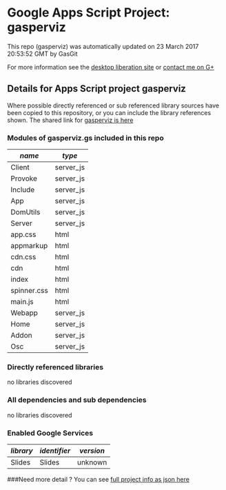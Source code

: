 # Google Apps Script Project: gasperviz
This repo (gasperviz) was automatically updated on 23 March 2017 20:53:52 GMT by GasGit

For more information see the [desktop liberation site](http://ramblings.mcpher.com/Home/excelquirks/drivesdk/gettinggithubready "desktop liberation") or [contact me on G+](https://plus.google.com/+BruceMcpherson "Bruce McPherson - GDE")
## Details for Apps Script project gasperviz
Where possible directly referenced or sub referenced library sources have been copied to this repository, or you can include the library references shown. 
The shared link for [gasperviz is here](https://script.google.com/d/1zAKsJf8bFnaGz_QE1C_Z4yHy2_9E_lEdrGpVgpXB_b4u-QS3jHRgG04b/edit?usp=sharing "open in the GAS IDE")

### Modules of gasperviz.gs included in this repo
*name*|*type*
--- | --- 
Client| server_js
Provoke| server_js
Include| server_js
App| server_js
DomUtils| server_js
Server| server_js
app.css| html
appmarkup| html
cdn.css| html
cdn| html
index| html
spinner.css| html
main.js| html
Webapp| server_js
Home| server_js
Addon| server_js
Osc| server_js
### Directly referenced libraries
no libraries discovered
### All dependencies and sub dependencies
no libraries discovered
### Enabled Google Services
*library*|*identifier*|*version*
--- | --- | --- 
Slides| Slides|unknown
###Need more detail ?
You can see [full project info as json here](info.json)
